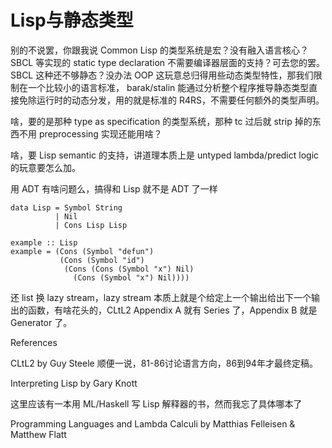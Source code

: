 # Lisp与静态类型

别的不说罢，你跟我说 Common Lisp 的类型系统是宏？没有融入语言核心？SBCL 等实现的 static type declaration 不需要编译器层面的支持？可去您的罢。SBCL 这种还不够静态？没办法 OOP 这玩意总归得用些动态类型特性，那我们限制在一个比较小的语言标准， barak/stalin 能通过分析整个程序推导静态类型直接免除运行时的动态分发，用的就是标准的 R4RS，不需要任何额外的类型声明。

啥，要的是那种 type as specification 的类型系统，那种 tc 过后就 strip 掉的东西不用 preprocessing 实现还能用啥？

啥，要 Lisp semantic 的支持，讲道理本质上是 untyped lambda/predict logic 的玩意要怎么加。

用 ADT 有啥问题么，搞得和 Lisp 就不是 ADT 了一样

```
data Lisp = Symbol String
          | Nil
          | Cons Lisp Lisp

example :: Lisp
example = (Cons (Symbol "defun")
           (Cons (Symbol "id")
            (Cons (Cons (Symbol "x") Nil)
              (Cons (Symbol "x") Nil))))
```

还 list 换 lazy stream，lazy stream 本质上就是个给定上一个输出给出下一个输出的函数，有啥花头的，CLtL2 Appendix A 就有 Series 了，Appendix B 就是 Generator 了。

References

CLtL2 by Guy Steele 顺便一说，81-86讨论语言方向，86到94年才最终定稿。

Interpreting Lisp by Gary Knott

这里应该有一本用 ML/Haskell 写 Lisp 解释器的书，然而我忘了具体哪本了

Programming Languages and Lambda Calculi by Matthias Felleisen & Matthew Flatt
